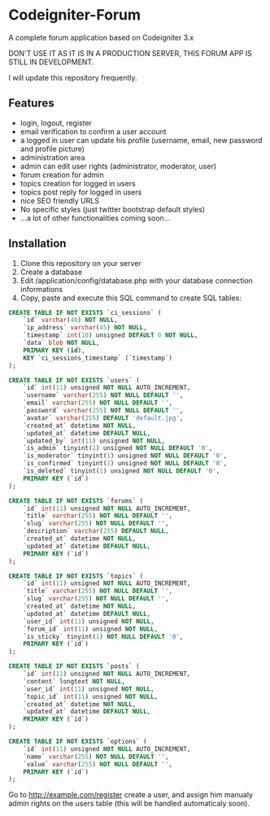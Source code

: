 # Codeigniter-Forum
A complete forum application based on Codeigniter 3.x

DON'T USE IT AS IT IS IN A PRODUCTION SERVER, THIS FORUM APP IS STILL IN DEVELOPMENT.

I will update this repository frequently.

## Features
- login, logout, register
- email verification to confirm a user account
- a logged in user can update his profile (username, email, new password and profile picture)
- administration area
- admin can edit user rights (administrator, moderator, user)
- forum creation for admin
- topics creation for logged in users
- topics post reply for logged in users
- nice SEO friendly URLS
- No specific styles (just twitter bootstrap default styles)
- ...a lot of other functionalities coming soon...

## Installation
1. Clone this repository on your server
2. Create a database
3. Edit /application/config/database.php with your database connection informations
4. Copy, paste and execute this SQL command to create SQL tables:

```sql
CREATE TABLE IF NOT EXISTS `ci_sessions` (
	`id` varchar(40) NOT NULL,
	`ip_address` varchar(45) NOT NULL,
	`timestamp` int(10) unsigned DEFAULT 0 NOT NULL,
	`data` blob NOT NULL,
	PRIMARY KEY (id),
	KEY `ci_sessions_timestamp` (`timestamp`)
);

CREATE TABLE IF NOT EXISTS `users` (
	`id` int(11) unsigned NOT NULL AUTO_INCREMENT,
	`username` varchar(255) NOT NULL DEFAULT '',
	`email` varchar(255) NOT NULL DEFAULT '',
	`password` varchar(255) NOT NULL DEFAULT '',
	`avatar` varchar(255) DEFAULT 'default.jpg',
	`created_at` datetime NOT NULL,
	`updated_at` datetime DEFAULT NULL,
	`updated_by` int(11) unsigned NOT NULL,
	`is_admin` tinyint(1) unsigned NOT NULL DEFAULT '0',
	`is_moderator` tinyint(1) unsigned NOT NULL DEFAULT '0',
	`is_confirmed` tinyint(1) unsigned NOT NULL DEFAULT '0',
	`is_deleted` tinyint(1) unsigned NOT NULL DEFAULT '0',
	PRIMARY KEY (`id`)
);

CREATE TABLE IF NOT EXISTS `forums` (
	`id` int(11) unsigned NOT NULL AUTO_INCREMENT,
	`title` varchar(255) NOT NULL DEFAULT '',
	`slug` varchar(255) NOT NULL DEFAULT '',
	`description` varchar(255) DEFAULT NULL,
	`created_at` datetime NOT NULL,
	`updated_at` datetime DEFAULT NULL,
	PRIMARY KEY (`id`)
);

CREATE TABLE IF NOT EXISTS `topics` (
	`id` int(11) unsigned NOT NULL AUTO_INCREMENT,
	`title` varchar(255) NOT NULL DEFAULT '',
	`slug` varchar(255) NOT NULL DEFAULT '',
	`created_at` datetime NOT NULL,
	`updated_at` datetime DEFAULT NULL,
	`user_id` int(11) unsigned NOT NULL,
	`forum_id` int(11) unsigned NOT NULL,
	`is_sticky` tinyint(1) NOT NULL DEFAULT '0',
	PRIMARY KEY (`id`)
);

CREATE TABLE IF NOT EXISTS `posts` (
	`id` int(11) unsigned NOT NULL AUTO_INCREMENT,
	`content` longtext NOT NULL,
	`user_id` int(11) unsigned NOT NULL,
	`topic_id` int(11) unsigned NOT NULL,
	`created_at` datetime NOT NULL,
	`updated_at` datetime DEFAULT NULL,
	PRIMARY KEY (`id`)
);

CREATE TABLE IF NOT EXISTS `options` (
	`id` int(11) unsigned NOT NULL AUTO_INCREMENT,
	`name` varchar(255) NOT NULL DEFAULT '',
	`value` varchar(255) NOT NULL DEFAULT '',
	PRIMARY KEY (`id`)
);
```

Go to http://example.com/register create a user, and assign him manualy admin rights on the users table (this will be handled automaticaly soon).
